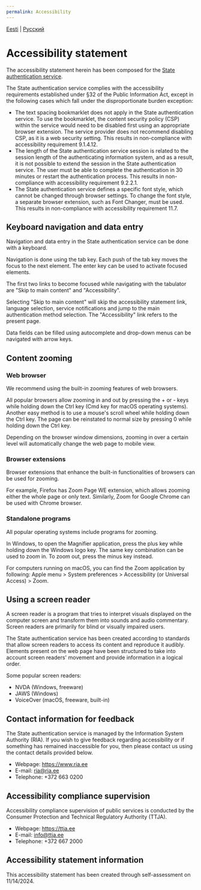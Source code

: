 ```yaml
---
permalink: Accessibility
---
```

[Eesti](https://e-gov.github.io/TARA-Doku/Ligipaasetavus) | [Русский](https://e-gov.github.io/TARA-Doku/Dostupnost)

# Accessibility statement
The accessibility statement herein has been composed for the [State authentication service](https://www.ria.ee/en/state-information-system/electronic-identity-eid-and-trust-services/central-authentication-services#tara). 

The State authentication service complies with the accessibility requirements established under §32 of the Public Information Act, except in the following cases which fall under the disproportionate burden exception:

- The text spacing bookmarklet does not apply in the State authentication service. To use the bookmarklet, the content security policy (CSP) within the service would need to be disabled first using an appropriate browser extension. The service provider does not recommend disabling CSP, as it is a web security setting. This results in non-compliance with accessibility requirement 9.1.4.12.
- The length of the State authentication service session is related to the session length of the authenticating information system, and as a result, it is not possible to extend the session in the State authentication service. The user must be able to complete the authentication in 30 minutes or restart the authentication process. This results in non-compliance with accessibility requirement 9.2.2.1.
- The State authentication service defines a specific font style, which cannot be changed through browser settings. To change the font style, a separate browser extension, such as Font Changer, must be used. This results in non-compliance with accessibility requirement 11.7.

## Keyboard navigation and data entry
Navigation and data entry in the State authentication service can be done with a keyboard. 

Navigation is done using the tab key. Each push of the tab key moves the focus to the next element. The enter key can be used to activate focused elements.

The first two links to become focused while navigating with the tabulator are "Skip to main content" and "Accessibility".

Selecting "Skip to main content" will skip the accessibility statement link, language selection, service notifications and jump to the main authentication method selection. The "Accessibility" link refers to the present page.

Data fields can be filled using autocomplete and drop-down menus can be navigated with arrow keys.

## Content zooming
### Web browser
We recommend using the built-in zooming features of web browsers.

All popular browsers allow zooming in and out by pressing the + or - keys while holding down the Ctrl key (Cmd key for macOS operating systems). Another easy method is to use a mouse's scroll wheel while holding down the Ctrl key. The page can be reinstated to normal size by pressing 0 while holding down the Ctrl key. 

Depending on the browser window dimensions, zooming in over a certain level will automatically change the web page to mobile view.

### Browser extensions
Browser extensions that enhance the built-in functionalities of browsers can be used for zooming.

For example, Firefox has Zoom Page WE extension, which allows zooming either the whole page or only text. Similarly, Zoom for Google Chrome can be used with Chrome browser.

### Standalone programs
All popular operating systems include programs for zooming.

In Windows, to open the Magnifier application, press the plus key while holding down the Windows logo key. The same key combination can be used to zoom in. To zoom out, press the minus key instead.

For computers running on macOS, you can find the Zoom application by following: Apple menu > System preferences > Accessibility (or Universal Access) > Zoom.

## Using a screen reader
A screen reader is a program that tries to interpret visuals displayed on the computer screen and transform them into sounds and audio commentary. Screen readers are primarily for blind or visually impaired users.

The State authentication service has been created according to standards that allow screen readers to access its content and reproduce it audibly. Elements present on the web page have been structured to take into account screen readers' movement and provide information in a logical order.

Some popular screen readers:

- NVDA (Windows, freeware)
- JAWS (Windows)
- VoiceOver (macOS, freeware, built-in)

## Contact information for feedback
The State authentication service is managed by the Information System Authority (RIA). If you wish to give feedback regarding accessibility or if something has remained inaccessible for you, then please contact us using the contact details provided below.
- Webpage: https://www.ria.ee
- E-mail: ria@ria.ee
- Telephone: +372 663 0200

## Accessibility compliance supervision
Accessibility compliance supervision of public services is conducted by the Consumer Protection and Technical Regulatory Authority (TTJA).
- Webpage: https://ttja.ee
- E-mail: info@ttja.ee
- Telephone: +372 667 2000

## Accessibility statement information
This accessibility statement has been created through self-assessment on 11/14/2024.
